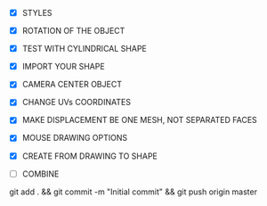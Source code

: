 - [x] STYLES
- [x] ROTATION OF THE OBJECT
- [x] TEST WITH CYLINDRICAL SHAPE
- [x] IMPORT YOUR SHAPE
- [x] CAMERA CENTER OBJECT
- [x] CHANGE UVs COORDINATES
- [x] MAKE DISPLACEMENT BE ONE MESH, NOT SEPARATED FACES
- [x] MOUSE DRAWING OPTIONS
- [x] CREATE FROM DRAWING TO SHAPE
- [ ] COMBINE




git add . && git commit -m "Initial commit" && git push origin master